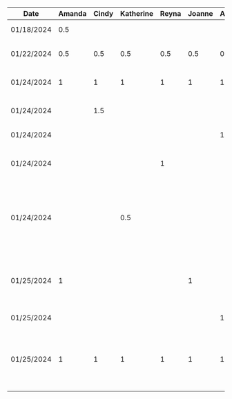 Date | Amanda | Cindy | Katherine | Reyna | Joanne | Anthony | Task
--- | --- | --- | --- | --- |--- |--- |---
01/18/2024 | 0.5 | | | | | | Set up GitHub repo
01/22/2024 | 0.5 | 0.5 | 0.5 | 0.5 | 0.5 | 0.5 | Contribute to project proposal
01/24/2024 | 1 | 1 | 1 | 1 | 1 | 1 | Project proposal outline
01/24/2024 | | 1.5 | | | | | Project proposal intro draft
01/24/2024 | | | | | | 1 | Designing UI Mockup
01/24/2024 | | | | 1 | | | Population of Users and Stakeholders analysis
01/24/2024 | | | 0.5 | | | | Writeup non-functional properties and human values for project proposal
01/25/2024 | 1 | | | | 1 | | Project proposal functional requirements and user scenarios
01/25/2024 | | | | |  | 1 | Designing UI Mockup ctd
01/25/2024 | 1 | 1 | 1 | 1 | 1 | 1 | Discuss and refine project proposal and user scenario diagrams
